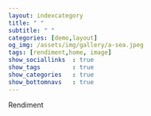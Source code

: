 ```yaml
---
layout: indexcategory
title: " "
subtitle: " "
categories: [demo,layout]
og_img: /assets/img/gallery/a-sea.jpeg
tags: [rendiment,home, image]
show_sociallinks  : true
show_tags         : true
show_categories   : true
show_bottomnavs   : true
---
```


Rendiment